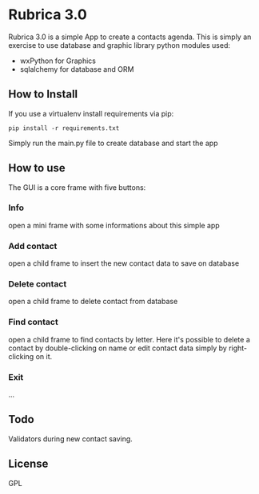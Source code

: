 # Rubrica 3.0

Rubrica 3.0 is a simple App to create a contacts agenda.
This is simply an exercise to use database and graphic library
python modules used:
- wxPython for Graphics
- sqlalchemy for database and ORM

## How to Install

If you use a virtualenv install requirements via pip:

```
pip install -r requirements.txt
```

Simply run the main.py file to create database and 
start the app

## How to use

The GUI is a core frame with five buttons:
### Info

open a mini frame with some informations about this simple app

### Add contact

open a child frame to insert the new contact data to save on database

### Delete contact

open a child frame to delete contact from database

### Find contact

open a child frame to find contacts by letter.
Here it's possible to delete a contact by double-clicking on name or
edit contact data simply by right-clicking on it.

### Exit

...

## Todo
Validators during new contact saving.

## License

GPL
